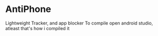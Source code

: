 # AntiPhone
Lightweight Tracker, and app blocker
To compile open android studio, atleast that's how i compiled it
